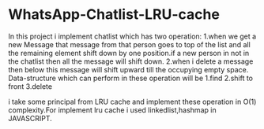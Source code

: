 # WhatsApp-Chatlist-LRU-cache
In this project i implement chatlist which has two operation:
    1.when we get a new Message that message from that person goes to top of the list and all the remaining element shift down by one position.if a new person in not in
    the chatlist then all the message will shift down.
    2.when i delete a message then below this message will shift upward till the occupying empty space.
 Data-structure which can perform in these operation will be
    1.find
    2.shift to front
    3.delete
    
 i take some principal from LRU cache and implement these operation in O(1) complexity.For implement lru cache i used linkedlist,hashmap in JAVASCRIPT.
 
